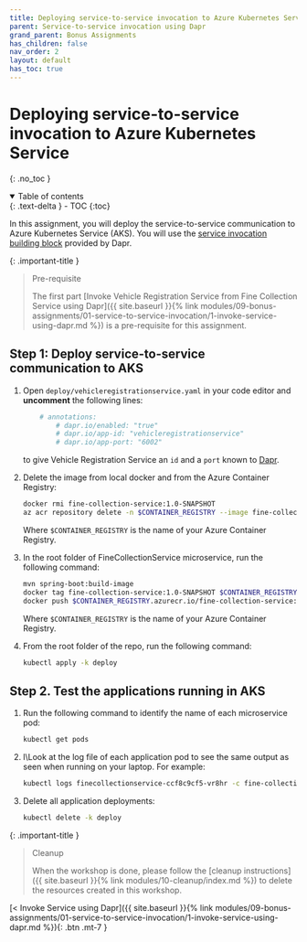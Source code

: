 ```yaml
---
title: Deploying service-to-service invocation to Azure Kubernetes Service
parent: Service-to-service invocation using Dapr
grand_parent: Bonus Assignments
has_children: false
nav_order: 2
layout: default
has_toc: true
---
```


# Deploying service-to-service invocation to Azure Kubernetes Service
    
{: .no_toc }

<details open markdown="block">
  <summary>
    Table of contents
  </summary>
  {: .text-delta }
- TOC
{:toc}
</details>

In this assignment, you will deploy the service-to-service communication to Azure Kubernetes Service (AKS). You will use the [service invocation building block](https://docs.dapr.io/developing-applications/building-blocks/service-invocation/service-invocation-overview/) provided by Dapr.

{: .important-title }
> Pre-requisite
>
> The first part [Invoke Vehicle Registration Service from Fine Collection Service using Dapr]({{ site.baseurl }}{% link modules/09-bonus-assignments/01-service-to-service-invocation/1-invoke-service-using-dapr.md %}) is a pre-requisite for this assignment.
>

## Step 1: Deploy service-to-service communication to AKS

1. Open `deploy/vehicleregistrationservice.yaml` in your code editor and **uncomment** the following lines:

    ```yaml
        # annotations:
            # dapr.io/enabled: "true"
            # dapr.io/app-id: "vehicleregistrationservice"
            # dapr.io/app-port: "6002"
    ```

    to give Vehicle Registration Service an `id` and a `port` known to [Dapr](https://docs.dapr.io/operations/hosting/kubernetes/kubernetes-overview/#adding-dapr-to-a-kubernetes-deployment).

1. Delete the image from local docker and from the Azure Container Registry:

    ```bash
    docker rmi fine-collection-service:1.0-SNAPSHOT
    az acr repository delete -n $CONTAINER_REGISTRY --image fine-collection-service:latest
    ```

    Where `$CONTAINER_REGISTRY` is the name of your Azure Container Registry.

1. In the root folder of FineCollectionService microservice, run the following command:

    ```bash
    mvn spring-boot:build-image
    docker tag fine-collection-service:1.0-SNAPSHOT $CONTAINER_REGISTRY.azurecr.io/fine-collection-service:latest
    docker push $CONTAINER_REGISTRY.azurecr.io/fine-collection-service:latest
    ```

    Where `$CONTAINER_REGISTRY` is the name of your Azure Container Registry.

1. From the root folder of the repo, run the following command:

    ```bash
    kubectl apply -k deploy
    ```

## Step 2. Test the applications running in AKS

1. Run the following command to identify the name of each microservice pod:

    ```bash
    kubectl get pods
    ```

1. l\Look at the log file of each application pod to see the same output as seen when running on your laptop. For example:

    ```bash
    kubectl logs finecollectionservice-ccf8c9cf5-vr8hr -c fine-collection-service
    ```

1. Delete all application deployments:

    ```bash
    kubectl delete -k deploy
    ```

{: .important-title }
> Cleanup
>
> When the workshop is done, please follow the [cleanup instructions]({{ site.baseurl }}{% link modules/10-cleanup/index.md %}) to delete the resources created in this workshop.
> 

<span class="fs-3">
[< Invoke Service using Dapr]({{ site.baseurl }}{% link modules/09-bonus-assignments/01-service-to-service-invocation/1-invoke-service-using-dapr.md %}){: .btn .mt-7 }
</span>
